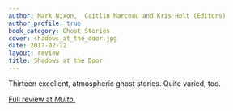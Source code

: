 ```yaml
---
author: Mark Nixon,  Caitlin Marceau and Kris Holt (Editors)
author_profile: true
book_category: Ghost Stories
cover: shadows_at_the_door.jpg
date: 2017-02-12
layout: review
title: Shadows at the Door
---
```


Thirteen excellent, atmospheric ghost stories. Quite varied, too.

[Full review at *Multo*.](https://multoghost.wordpress.com/2017/02/12/a-budget-of-book-reviews-february-2017/)